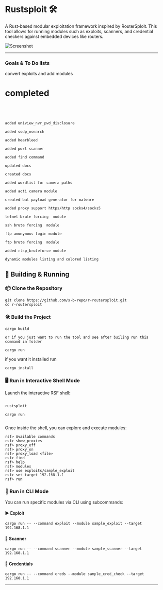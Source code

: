 
# Rustsploit 🛠️

A Rust-based modular exploitation framework inspired by RouterSploit. This tool allows for running modules such as exploits, scanners, and credential checkers against embedded devices like routers.

![Screenshot](https://github.com/s-b-repo/r-routersploit/raw/main/lat.png)

---

### Goals & To Do lists


convert exploits and add modules


# completed
```




added uniview_nvr_pwd_disclosure

added ssdp_msearch

added hearbleed

added port scanner

added find command

updated docs

created docs

added wordlist for camera paths

added acti camera module

created bat payload generator for malware

added proxy support https/http socks4/socks5

telnet brute forcing  module
 
ssh brute forcing  module

ftp anonymous login module

ftp brute forcing  module

added rtsp_bruteforce module

dynamic modules listing and colored listing

```

## 🚀 Building & Running

### 📦 Clone the Repository

```
git clone https://github.com/s-b-repo/r-routersploit.git
cd r-routersploit
```

### 🛠️ Build the Project

```
cargo build

or if you just want to run the tool and see after builing run this command in folder

cargo run
```
if you want it installed run
```
cargo install
```



### 🖥️ Run in Interactive Shell Mode

Launch the interactive RSF shell:

```

rustsploit

cargo run


```

Once inside the shell, you can explore and execute modules:

```
rsf> Available commands
rsf> show_proxies 
rsf> proxy_off  
rsf> proxy_on 
rsf> proxy_load <file>
rsf> find
rsf> help
rsf> modules
rsf> use exploits/sample_exploit
rsf> set target 192.168.1.1
rsf> run
```

### 🔧 Run in CLI Mode

You can run specific modules via CLI using subcommands:

#### ▶ Exploit

```
cargo run -- --command exploit --module sample_exploit --target 192.168.1.1
```

#### 🧪 Scanner

```
cargo run -- --command scanner --module sample_scanner --target 192.168.1.1
```

#### 🔐 Credentials

```
cargo run -- --command creds --module sample_cred_check --target 192.168.1.1
```
---

